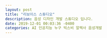```yaml
---
layout: post
title: "리보이스 스튜디오"
description: 음성 디자인 개발 스튜디오 입니다.
date: 2019-12-01 00:03:36 -0400
categories: AI 인공지능 누구 빅스비 알렉사 음성개발
---
```

